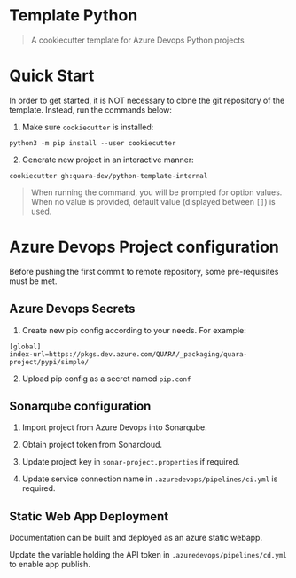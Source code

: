 # Template Python

> A cookiecutter template for Azure Devops Python projects

# Quick Start

In order to get started, it is NOT necessary to clone the git repository of the template. Instead, run the commands below:

1. Make sure `cookiecutter` is installed:

```console
python3 -m pip install --user cookiecutter
```

2. Generate new project in an interactive manner:

```console
cookiecutter gh:quara-dev/python-template-internal
```

> When running the command, you will be prompted for option values. When no value is provided, default value (displayed between `[]`) is used.

# Azure Devops Project configuration

Before pushing the first commit to remote repository, some pre-requisites must be met. 

## Azure Devops Secrets

1. Create new pip config according to your needs. For example:

```console
[global]
index-url=https://pkgs.dev.azure.com/QUARA/_packaging/quara-project/pypi/simple/
```

2. Upload pip config as a secret named `pip.conf`

## Sonarqube configuration

1. Import project from Azure Devops into Sonarqube.

2. Obtain project token from Sonarcloud.

3. Update project key in `sonar-project.properties` if required.

4. Update service connection name in `.azuredevops/pipelines/ci.yml`  is required.

## Static Web App Deployment

Documentation can be built and deployed as an azure static webapp.

Update the variable holding the API token in `.azuredevops/pipelines/cd.yml` to enable app publish.
